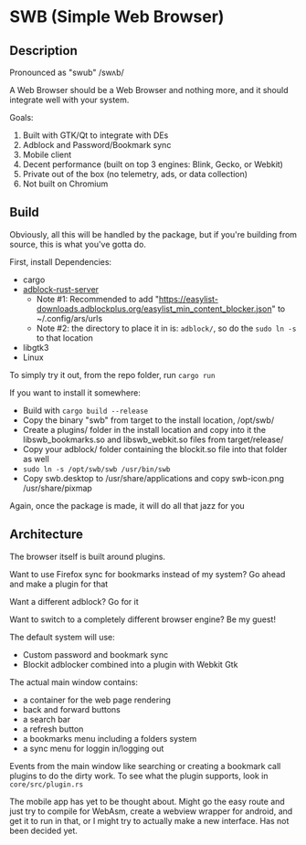 # SWB (Simple Web Browser)

## Description

Pronounced as "swub" /swʌb/

A Web Browser should be a Web Browser and nothing more, and it should integrate well with your system.

Goals:
1. Built with GTK/Qt to integrate with DEs
2. Adblock and Password/Bookmark sync
3. Mobile client
4. Decent performance (built on top 3 engines: Blink, Gecko, or Webkit)
5. Private out of the box (no telemetry, ads, or data collection)
6. Not built on Chromium

## Build

Obviously, all this will be handled by the package, but if you're building from source, this is what you've gotta do.

First, install Dependencies:
- cargo
- [adblock-rust-server](https://github.com/dudik/blockit)
  + Note #1: Recommended to add "https://easylist-downloads.adblockplus.org/easylist_min_content_blocker.json" to ~/.config/ars/urls
  + Note #2: the directory to place it in is: `adblock/`, so do the `sudo ln -s` to that location
- libgtk3
- Linux

To simply try it out, from the repo folder, run `cargo run`

If you want to install it somewhere:
- Build with `cargo build --release`
- Copy the binary "swb" from target to the install location, /opt/swb/
- Create a plugins/ folder in the install location and copy into it the libswb_bookmarks.so and libswb_webkit.so files from target/release/
- Copy your adblock/ folder containing the blockit.so file into that folder as well
- `sudo ln -s /opt/swb/swb /usr/bin/swb`
- Copy swb.desktop to /usr/share/applications and copy swb-icon.png /usr/share/pixmap

Again, once the package is made, it will do all that jazz for you

## Architecture

The browser itself is built around plugins.

Want to use Firefox sync for bookmarks instead of my system? Go ahead and make a plugin for that

Want a different adblock? Go for it

Want to switch to a completely different browser engine? Be my guest!

The default system will use:
- Custom password and bookmark sync
- Blockit adblocker combined into a plugin with Webkit Gtk

The actual main window contains:
- a container for the web page rendering
- back and forward buttons
- a search bar
- a refresh button
- a bookmarks menu including a folders system
- a sync menu for loggin in/logging out

Events from the main window like searching or creating a bookmark call plugins to do the dirty work. To see what the plugin supports, look in `core/src/plugin.rs`

The mobile app has yet to be thought about. Might go the easy route and just try to compile for WebAsm, create a webview wrapper for android, and get it to run in that, or I might try to actually make a new interface. Has not been decided yet.
